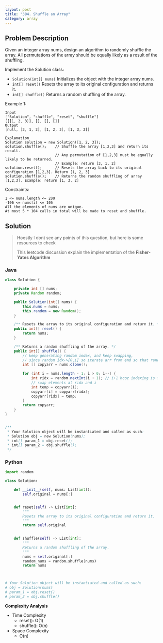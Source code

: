 ```yaml
---
layout: post
title: "384. Shuffle an Array"
category: array
---
```



## Problem Description

Given an integer array nums, design an algorithm to randomly shuffle the array. All permutations of the array should be equally likely as a result of the shuffling.

Implement the Solution class:


- `Solution(int[] nums)` Initializes the object with the integer array nums.
- `int[] reset()` Resets the array to its original configuration and returns it.
- `int[] shuffle()` Returns a random shuffling of the array.
 

Example 1:

```
Input
["Solution", "shuffle", "reset", "shuffle"]
[[[1, 2, 3]], [], [], []]
Output
[null, [3, 1, 2], [1, 2, 3], [1, 3, 2]]

Explanation
Solution solution = new Solution([1, 2, 3]);
solution.shuffle();    // Shuffle the array [1,2,3] and return its result.
                       // Any permutation of [1,2,3] must be equally likely to be returned.
                       // Example: return [3, 1, 2]
solution.reset();      // Resets the array back to its original configuration [1,2,3]. Return [1, 2, 3]
solution.shuffle();    // Returns the random shuffling of array [1,2,3]. Example: return [1, 3, 2]
```


Constraints:

```
1 <= nums.length <= 200
-106 <= nums[i] <= 106
All the elements of nums are unique.
At most 5 * 104 calls in total will be made to reset and shuffle.
```


## Solution

> Hoestly I dont see any points of this question, but here is some resources to check
>
> This leetcode discussion explain the implementation of the **Fisher-Yates Algorithm**

### Java


```java
class Solution {

    private int [] nums;
    private Random random;

    public Solution(int[] nums) {
        this.nums = nums;
        this.random = new Random();
    }

    /** Resets the array to its original configuration and return it. */
    public int[] reset() {
        return nums;
    }

    /** Returns a random shuffling of the array. */
    public int[] shuffle() {
        // keep generating random index, and keep swapping,
        // since random idx->[0,i] so iterate arr from end so that randomindex lies where the index decision has not been taken
        int [] copyarr = nums.clone();
        
        for (int i = nums.length - 1; i > 0; i--) {
            int ridx = random.nextInt(i + 1); // i+1 bcoz indexing is from 1-n and not 0-n-1
            // swap elements at ridx and i
            int temp = copyarr[i];
            copyarr[i] = copyarr[ridx];
            copyarr[ridx] = temp;
        }
        return copyarr;
    }
}


/**
 * Your Solution object will be instantiated and called as such:
 * Solution obj = new Solution(nums);
 * int[] param_1 = obj.reset();
 * int[] param_2 = obj.shuffle();
 */
```


### Python


```python
import random

class Solution:

    def __init__(self, nums: List[int]):
        self.original = nums[:]


    def reset(self) -> List[int]:
        """
        Resets the array to its original configuration and return it.
        """
        return self.original
        

    def shuffle(self) -> List[int]:
        """
        Returns a random shuffling of the array.
        """
        nums = self.original[:]
        random_nums = random.shuffle(nums)
        return nums
        


# Your Solution object will be instantiated and called as such:
# obj = Solution(nums)
# param_1 = obj.reset()
# param_2 = obj.shuffle()
```




**Complexity Analysis**

- Time Complexity
  - reset(): O(1)
  - shuffle(): O(n)
- Space Complexity
  - O(n)

